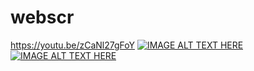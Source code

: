 # webscr
https://youtu.be/zCaNl27gFoY
[![IMAGE ALT TEXT HERE](https://img.youtube.com/vi/zCaNl27gFoY/0.jpg)](https://www.youtube.com/watch?v=zCaNl27gFoY)
[![IMAGE ALT TEXT HERE](https://img.youtube.com/vi/rRztpzHVNU8/0.jpg)](https://www.youtube.com/watch?v=rRztpzHVNU8)
